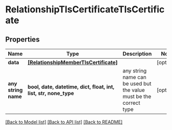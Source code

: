 # RelationshipTlsCertificateTlsCertificate


## Properties
Name | Type | Description | Notes
------------ | ------------- | ------------- | -------------
**data** | [**[RelationshipMemberTlsCertificate]**](RelationshipMemberTlsCertificate.md) |  | [optional] 
**any string name** | **bool, date, datetime, dict, float, int, list, str, none_type** | any string name can be used but the value must be the correct type | [optional]

[[Back to Model list]](../README.md#documentation-for-models) [[Back to API list]](../README.md#documentation-for-api-endpoints) [[Back to README]](../README.md)


